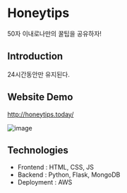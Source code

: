 # Honeytips 
50자 이내로나만의 꿀팁을 공유하자!

## Introduction
24시간동안만 유지된다.

## Website Demo
http://honeytips.today/

![image](https://user-images.githubusercontent.com/2939062/83321390-50065400-a28a-11ea-99d7-cb959f81d63c.png)

## Technologies
+ Frontend : HTML, CSS, JS
+ Backend : Python, Flask, MongoDB
+ Deployment : AWS
